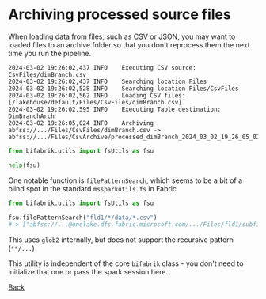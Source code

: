 # Archiving processed source files

When loading data from files, such as [CSV](src_csv.md) or [JSON](src_json.md), you may want to loaded files to an archive folder so that you don't reprocess them the next time you run the pipeline.

```
2024-03-02 19:26:02,437	INFO	Executing CSV source: CsvFiles/dimBranch.csv
2024-03-02 19:26:02,437	INFO	Searching location Files
2024-03-02 19:26:02,528	INFO	Searching location Files/CsvFiles
2024-03-02 19:26:02,562	INFO	Loading CSV files: [/lakehouse/default/Files/CsvFiles/dimBranch.csv]
2024-03-02 19:26:02,595	INFO	Executing Table destination: DimBranchArch
2024-03-02 19:26:05,024	INFO	Archiving abfss://.../Files/CsvFiles/dimBranch.csv -> abfss://.../Files/CsvArchive/processed_dimBranch_2024_03_02_19_26_05_024146.csv
```



```python
from bifabrik.utils import fsUtils as fsu

help(fsu)
```

One notable function is `filePatternSearch`, which seems to be a bit of a blind spot in the standard `mssparkutils.fs` in Fabric

```python
from bifabrik.utils import fsUtils as fsu

fsu.filePatternSearch("fld1/*/data/*.csv")
# > ["abfss://...@onelake.dfs.fabric.microsoft.com/.../Files/fld1/subf1/data/file11.csv", "abfss://...@onelake.dfs.fabric.microsoft.com/.../Files/fld1/subf2/data/file21.csv", "Files/fld1/subf2/data/file22.csv"]
```

This uses `glob2` internally, but does not support the recursive pattern (`**/...`)

This utility is independent of the core `bifabrik` class - you don't need to initialize that one or pass the spark session here.

[Back](../index.md)
